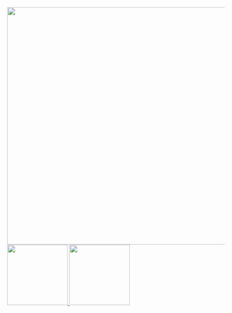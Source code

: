 <img src="https://pbs.twimg.com/media/Fgh3GzGWAAEBhlt?format=jpg&name=900x900" width="1200" height="550"/>
<div>
  <a href="https://github.com/lucaslinsl"><img height="140em" src="https://github-readme-stats.vercel.app/api/top-langs/?username=lucaslinsl&layout=compact&langs_count=7&theme=dracula"/>
  <img height="140em" src="https://github-readme-stats.vercel.app/api?username=lucaslinsl&show_icons=true&theme=dracula&include_all_commits=true&count_private=true"/>
</div>
